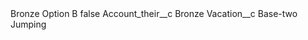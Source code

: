 <?xml version="1.0" encoding="UTF-8"?>
<CustomMetadata xmlns="http://soap.sforce.com/2006/04/metadata" xmlns:xsi="http://www.w3.org/2001/XMLSchema-instance" xmlns:xsd="http://www.w3.org/2001/XMLSchema">
    <label>Bronze Option B</label>
    <protected>false</protected>
    <values>
        <field>Account_their__c</field>
        <value xsi:type="xsd:string">Bronze</value>
    </values>
    <values>
        <field>Vacation__c</field>
        <value xsi:type="xsd:string">Base-two Jumping</value>
    </values>
</CustomMetadata>
